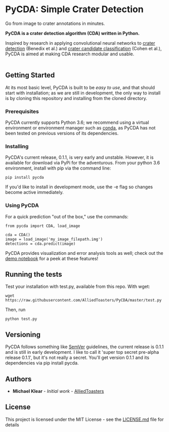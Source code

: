 # PyCDA: Simple Crater Detection
Go from image to crater annotations in minutes.

<b>PyCDA is a crater detection algorithm (CDA) written in Python.</b><br>

Inspired by research in applying convolutional neural networks to <a href='https://www.hou.usra.edu/meetings/lpsc2018/pdf/2202.pdf'>crater detection</a> (Benedix et al.) and <a href='https://arxiv.org/pdf/1601.00978.pdf'>crater candidate classification</a> (Cohen et al.), PyCDA is aimed at making CDA research modular and usable.<br><br>

## Getting Started

At its most basic level, PyCDA is built to be <I>easy to use</I>, and that should start with installation; as we are still in development, the only way to install is by cloning this repository and installing from the cloned directory.

### Prerequisites

PyCDA currently supports Python 3.6; we recommend using a virtual environment or environment manager such as <a href='https://conda.io/docs/user-guide/install/index.html#regular-installation'>conda</a>, as PyCDA has not been tested on previous versions of its dependencies.

### Installing

PyCDA's current release, 0.1.1, is very early and unstable. However, it is available for download via PyPi for the adventurous.
From your python 3.6 environment, install with pip via the command line:

```
pip install pycda
```

If you'd like to install in development mode, use the -e flag so changes become active immediately.

### Using PyCDA

For a quick prediction "out of the box," use the commands:

```
from pycda import CDA, load_image

cda = CDA()
image = load_image('my_image_filepath.img')
detections = cda.predict(image)
```

PyCDA provides visualization and error analysis tools as well; check out the <a href='https://github.com/AlliedToasters/PyCDA/blob/master/demo.ipynb'>demo notebook</a> for a peek at these features!

## Running the tests

Test your installation with test.py, available from this repo. With wget:

```
wget https://raw.githubusercontent.com/AlliedToasters/PyCDA/master/test.py
```

Then, run

```
python test.py
```


## Versioning

PyCDA follows something like [SemVer](http://semver.org/) guidelines, the current release is 0.1.1 and is still in early development. I like to call it 'super top secret pre-alpha release 0.1.1', but it's not really a secret. You'll get version 0.1.1 and its dependencies via pip install pycda.

## Authors

* **Michael Klear** - *Initial work* - [AlliedToasters](https://github.com/alliedtoasters)


## License

This project is licensed under the MIT License - see the [LICENSE.md](LICENSE.md) file for details
